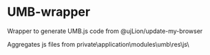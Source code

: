 UMB-wrapper
===========

Wrapper to generate UMB.js code from @ujLion/update-my-browser

Aggregates js files from
	private\application\modules\umb\res\js\
